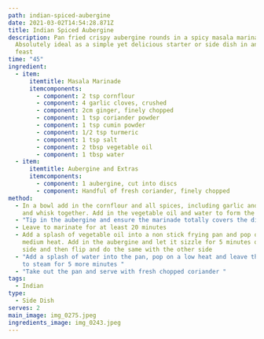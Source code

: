 ```yaml
---
path: indian-spiced-aubergine
date: 2021-03-02T14:54:28.871Z
title: Indian Spiced Aubergine
description: Pan fried crispy aubergine rounds in a spicy masala marinade.
  Absolutely ideal as a simple yet delicious starter or side dish in an Indian
  feast
time: "45"
ingredient:
  - item:
      itemtitle: Masala Marinade
      itemcomponents:
        - component: 2 tsp cornflour
        - component: 4 garlic cloves, crushed
        - component: 2cm ginger, finely chopped
        - component: 1 tsp coriander powder
        - component: 1 tsp cumin powder
        - component: 1/2 tsp turmeric
        - component: 1 tsp salt
        - component: 2 tbsp vegetable oil
        - component: 1 tbsp water
  - item:
      itemtitle: Aubergine and Extras
      itemcomponents:
        - component: 1 aubergine, cut into discs
        - component: Handful of fresh coriander, finely chopped
method:
  - In a bowl add in the cornflour and all spices, including garlic and ginger
    and whisk together. Add in the vegetable oil and water to form the marinade
  - "Tip in the aubergine and ensure the marinade totally covers the discs "
  - Leave to marinate for at least 20 minutes
  - Add a splash of vegetable oil into a non stick frying pan and pop on a
    medium heat. Add in the aubergine and let it sizzle for 5 minutes on one
    side and then flip and do the same with the other side
  - "Add a splash of water into the pan, pop on a low heat and leave the lid on
    to steam for 5 more minutes "
  - "Take out the pan and serve with fresh chopped coriander "
tags:
  - Indian
type:
  - Side Dish
serves: 2
main_image: img_0275.jpeg
ingredients_image: img_0243.jpeg
---
```

